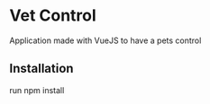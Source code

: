# Vet Control

Application made with VueJS to have a pets control 

## Installation
run npm install 
